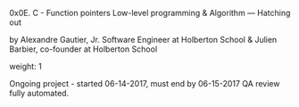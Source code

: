 0x0E. C - Function pointers
 Low-level programming & Algorithm ― Hatching out

 by Alexandre Gautier, Jr. Software Engineer at Holberton School &
Julien Barbier, co-founder at Holberton School

 weight: 1

 Ongoing project - started 06-14-2017, must end by 06-15-2017
 QA review fully automated.
